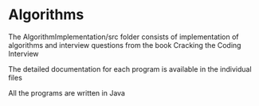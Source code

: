 # Algorithms

The AlgorithmImplementation/src folder consists of implementation of algorithms and interview questions from the book Cracking the Coding Interview

The detailed documentation for each program is available in the individual files

All the programs are written in Java
